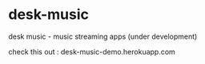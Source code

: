 # desk-music
desk music - music streaming apps (under development)

check this out : desk-music-demo.herokuapp.com
